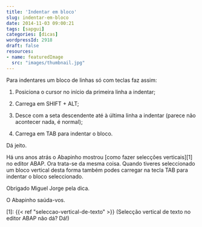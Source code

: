 ```yaml
---
title: 'Indentar em bloco'
slug: indentar-em-bloco
date: 2014-11-03 09:00:21
tags: [sapgui]
categories: [dicas]
wordpressId: 2918
draft: false
resources:
- name: featuredImage
  src: "images/thumbnail.jpg"
---
```

Para indentares um bloco de linhas só com teclas faz assim:

<!--more-->

  1. Posiciona o cursor no início da primeira linha a indentar;

  2. Carrega em SHIFT + ALT;

  3. Desce com a seta descendente até à última linha a indentar (parece não acontecer nada, é normal);

  4. Carrega em TAB para indentar o bloco.

Dá jeito.

Há uns anos atrás o Abapinho mostrou [como fazer selecções verticais][1] no editor ABAP. Ora trata-se da mesma coisa. Quando tiveres seleccionado um bloco vertical desta forma também podes carregar na tecla TAB para indentar o bloco seleccionado.

Obrigado Miguel Jorge pela dica.

O Abapinho saúda-vos.

   [1]: {{< ref "seleccao-vertical-de-texto" >}} (Selecção vertical de texto no editor ABAP não dá? Dá!)
